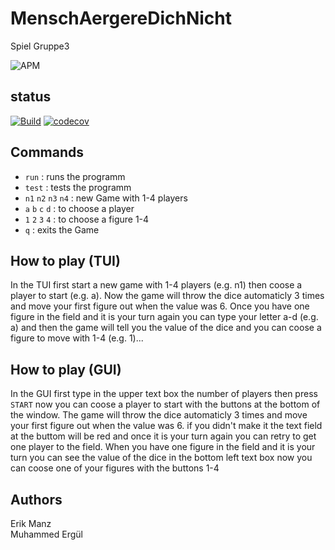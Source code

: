 # MenschAergereDichNicht
Spiel Gruppe3<br>

![APM](https://img.shields.io/apm/l/vim-mode)

## status


[![Build](https://github.com/Manz2/MenschAergereDichNicht/actions/workflows/scalaCI.yml/badge.svg)](https://github.com/Manz2/MenschAergereDichNicht/actions)   [![codecov](https://codecov.io/gh/Manz2/MenschAergereDichNicht/branch/main/graph/badge.svg?token=3GA31FYUYT)](https://codecov.io/gh/Manz2/MenschAergereDichNicht)



## Commands
* `run` : runs the programm
* `test` : tests the programm
* `n1` `n2` `n3` `n4` : new Game with 1-4 players
* `a` `b` `c` `d` : to choose a player 
* `1` `2` `3` `4` : to choose a figure 1-4
* `q` : exits the Game

## How to play (TUI)
In the TUI first start a new game with 1-4 players (e.g. n1) then coose a player to start (e.g. a). Now the game will throw the dice automaticly 3 times and move your first figure out when the value was 6. Once you have one figure in the field and it is your turn again you can type your letter a-d (e.g. a) and then the game will tell you the value of the dice and you can coose a figure to move with 1-4 (e.g. 1)...

## How to play (GUI)
In the GUI first type in the upper text box the number of players then press `START` now you can coose a player to start with the buttons at the bottom of the window. The game will throw the dice automaticly 3 times and move your first figure out when the value was 6. if you didn't make it the text field at the buttom will be red and once it is your turn again you can retry to get one player to the field. When you have one figure in the field and it is your turn you can see the value of the dice in the bottom left text box now you can coose one of your figures with the buttons 1-4

## Authors
Erik Manz <br>
Muhammed Ergül


